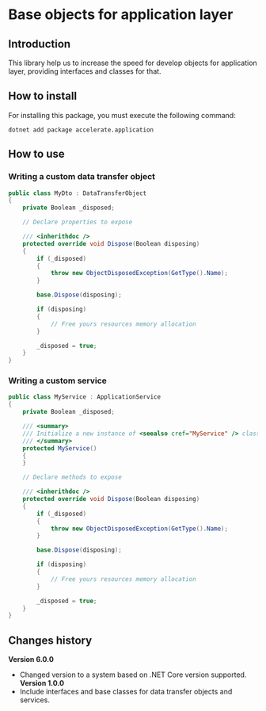 # Base objects for application layer
## Introduction
This library help us to increase the speed for develop objects for application layer, providing interfaces and classes for that.  
## How to install
For installing this package, you must execute the following command:  
```
dotnet add package accelerate.application
```
## How to use
### Writing a custom data transfer object
``` csharp
public class MyDto : DataTransferObject
{
    private Boolean _disposed;

    // Declare properties to expose

    /// <inherithdoc />
    protected override void Dispose(Boolean disposing)
    {
        if (_disposed)
        {
            throw new ObjectDisposedException(GetType().Name);
        }

        base.Dispose(disposing);

        if (disposing)
        {
            // Free yours resources memory allocation
        }

        _disposed = true;
    }
}
```
### Writing a custom service
``` csharp
public class MyService : ApplicationService
{
    private Boolean _disposed;

    /// <summary>
    /// Initialize a new instance of <seealso cref="MyService" /> class.
    /// </summary>
    protected MyService()
    {
    }

    // Declare methods to expose

    /// <inherithdoc />
    protected override void Dispose(Boolean disposing)
    {
        if (_disposed)
        {
            throw new ObjectDisposedException(GetType().Name);
        }

        base.Dispose(disposing);

        if (disposing)
        {
            // Free yours resources memory allocation
        }

        _disposed = true;
    }
}
```
## Changes history
**Version 6.0.0**
- Changed version to a system based on .NET Core version supported.  
**Version 1.0.0**
- Include interfaces and base classes for data transfer objects and services.  
